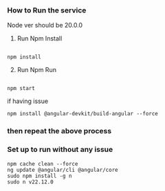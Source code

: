 ### How to Run the service

Node ver should be 20.0.0

1. Run Npm Install

```angular2html

npm install

```

2. Run Npm Run

 ```angular2html

npm start

```

if having issue

```angular2html
npm install @angular-devkit/build-angular --force
```

### then repeat the above process

### Set up to run without any issue

```angular2html
npm cache clean --force
ng update @angular/cli @angular/core
sudo npm install -g n
sudo n v22.12.0
```

